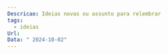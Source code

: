 ```yaml
---
Descricao: Ideias novas ou assunto para relembrar
tags:
  - ideias
Url: 
Data: " 2024-10-02"
---
```

